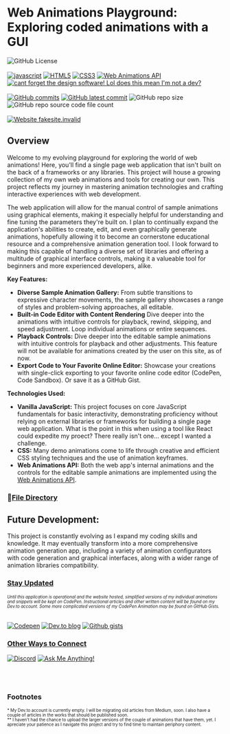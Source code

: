 

#  Web Animations Playground: Exploring coded animations with a GUI

![GitHub License](https://img.shields.io/github/license/Code-Nit-Whit/Web-Animations)
<br><br>
[![javascript](https://img.shields.io/badge/JavaScript-yellow.svg)](https://www.javascript.com) 
[![HTML5](https://img.shields.io/badge/HTML5-orange.svg)](https://developer.mozilla.org/en-US/docs/Glossary/HTML5) 
[![CSS3](https://img.shields.io/badge/CSS3-blue.svg)](https://developer.mozilla.org/en-US/docs/Web/CSS) 
[![Web Animations API](https://img.shields.io/badge/Web%20Animations%20API-green.svg)](https://developer.mozilla.org/en-US/docs/Web/API/Web_Animations_API)
[![cant forget the design software! Lol does this mean I'm not a dev?](https://img.shields.io/badge/Inkscape-grey.svg)](https://inkscape.org/)<br><br>
[![GitHub commits](https://badgen.net/github/commits/Code-Nit-Whit/Web-Animations)](https://GitHub.com/Code-Nit-Whit/Web-Animations/commit)
[![GitHub latest commit](https://badgen.net/github/last-commit/Code-Nit-Whit/Web-Animations)](https://GitHub.com/Code-Nit-Whit/Web-Animations/commit/)
![GitHub repo size](https://img.shields.io/github/repo-size/Code-Nit-Whit/Web-Animations)
![GitHub repo source code file count](https://img.shields.io/github/directory-file-count/Code-Nit-Whit/Web-Animations%2Fsrc?type=file&label=source%20code%20files)
<br><br>
[![Website fakesite.invalid](https://img.shields.io/website-up-coming%20soon-green-red/http/fakesite.invalid.svg)](http://fakesite.invalid/)




## **Overview**

Welcome to my evolving playground for exploring the world of web animations! Here, you'll find a single page web application that isn't built on the back of a frameworks or any libraries. This project will house a growing collection of my own web animations and tools for creating our own. This project reflects my journey in mastering animation technologies and crafting interactive experiences with web development. 

The web application will allow for the manual control of sample animations using graphical elements, making it especially helpful for understanding and fine tuning the parameters they're built on. I plan to continually expand the application's abilities to create, edit, and even graphically generate animations, hopefully allowing it to become an cornerstone educational resource and a comprehensive animation generation tool. I look forward to making this capable of handling a diverse set of libraries and offering a multitude of graphical interface controls, making it a valueable tool for beginners and more experienced developers, alike.

**Key Features:**

* **Diverse Sample Animation Gallery:** From subtle transitions to expressive character movements, the sample gallery showcases a range of styles and problem-solving approaches, all editable.
* **Built-in Code Editor with Content Rendering** Dive deeper into the animations with intuitive controls for playback, rewind, skipping, and speed adjustment. Loop individual animations or entire sequences.
* **Playback Controls:** Dive deeper into the editable sample animations with intuitive controls for playback and other adjustments. This feature will not be available for animations created by the user on this site, as of now. 
* **Export Code to Your Favorite Online Editor:** Showcase your creations with single-click exporting to your favorite online code editor (CodePen, Code Sandbox). Or save it as a GitHub Gist. 

**Technologies Used:**

* **Vanilla JavaScript:** This project focuses on core JavaScript fundamentals for basic interactivity, demonstrating proficiency without relying on external libraries or frameworks for building a single page web application. What is the point in this when using a tool like React could expedite my proect? There really isn't one... except I wanted a challenge.
* **CSS:** Many demo animations come to life through creative and efficient CSS styling techniques and the use of animation keyframes.
* **Web Animations API:** Both the web app's internal animations and the controls for the editable sample animations are implemented using the [Web Animations API](https://developer.mozilla.org/en-US/docs/Web/API/Web_Animations_API/Using_the_Web_Animations_API#meet_the_web_animations_api). 

<h3><span>&#128279;</span><a href="https://github.com/Code-Nit-Whit/Web-Animations-Playground/blob/main/FileDirectory.md"><strong>File Directory</strong></a></h3>

## **Future Development:**

This project is constantly evolving as I expand my coding skills and knowledge. It may eventually transform into a more comprehensive animation generation app, including a variety of animation configurators with code generation and graphical interfaces, along with a wider range of animation libraries compatibility.

<h3><u><strong>Stay Updated</strong></u></h3> 
<sub><sup><i>Until this application is operational and the website hosted, simplified versions of my individual animations and snippets will be kept on CodePen. Instructional articles  and other written content will be found on my Dev.to account. Some more complicated versions of my CodePen Animation may be found on GitHub Gists.</i></sup></sub><br><br>


[![Codepen](https://img.shields.io/badge/Codepen-0a0a0a?style=for-the-badge&logo=codepen&logoColor=white)](https://codepen.io/Code-Nit-Whit) 
[![Dev.to blog](https://img.shields.io/badge/dev.to*-0A0A0A?style=for-the-badge&logo=dev.to&logoColor=white)](https://dev.to/)
[![Github gists](https://img.shields.io/badge/Gists**-0A0A0A?style=for-the-badge&logo=github&logoColor=white)](https://gist.github.com/Code-Nit-Whit)



### <u><strong>Other Ways to Connect</strong></u>
[![Discord](https://img.shields.io/badge/Discord-%235865F2.svg?style=for-the-badge&logo=discord&logoColor=white)](https://discordapp.com/users/1178998353187586054)
[![Ask Me Anything!](https://img.shields.io/badge/Discussions-%230a0a0a.svg?style=for-the-badge&logo=GitHub&logoColor=white)](https://github.com/Code-Nit-Whit/Web-Animations/discussions/new?category=general)

<br><br>
### Footnotes 
<sup><sub>* My Dev.to account is currently empty. I will be migrating old articles from Medium, soon. I also have a couple of articles in the works that should be published soon.</sub></sup><br>
<sup><sub>** I haven't had the chance to upload the larger versions of the couple of animations that have them, yet. I apreciate your patience as I navigate this project and try to find time to maintain periphory content.</sub></sup>
